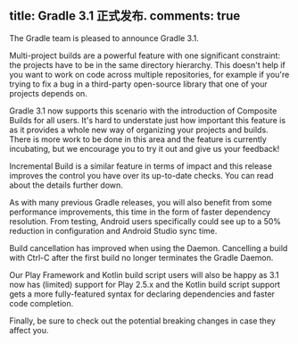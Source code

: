 title: Gradle 3.1  正式发布.
comments: true
---
The Gradle team is pleased to announce Gradle 3.1.

Multi-project builds are a powerful feature with one significant constraint: the projects have to be in the same directory hierarchy. This doesn't help if you want to work on code across multiple repositories, for example if you're trying to fix a bug in a third-party open-source library that one of your projects depends on.

Gradle 3.1 now supports this scenario with the introduction of Composite Builds for all users. It's hard to understate just how important this feature is as it provides a whole new way of organizing your projects and builds. There is more work to be done in this area and the feature is currently incubating, but we encourage you to try it out and give us your feedback!

Incremental Build is a similar feature in terms of impact and this release improves the control you have over its up-to-date checks. You can read about the details further down.

As with many previous Gradle releases, you will also benefit from some performance improvements, this time in the form of faster dependency resolution. From testing, Android users specifically could see up to a 50% reduction in configuration and Android Studio sync time.

Build cancellation has improved when using the Daemon. Cancelling a build with Ctrl-C after the first build no longer terminates the Gradle Daemon. 

Our Play Framework and Kotlin build script users will also be happy as 3.1 now has (limited) support for Play 2.5.x and the Kotlin build script support gets a more fully-featured syntax for declaring dependencies and faster code completion.

Finally, be sure to check out the potential breaking changes in case they affect you.
